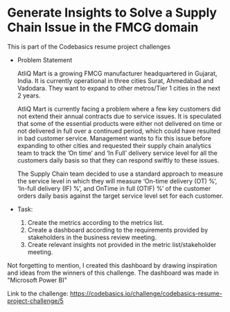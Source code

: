 # Generate Insights to Solve a Supply Chain Issue in the FMCG domain
This is part of the Codebasics resume project challenges

- Problem Statement

  AtliQ Mart is a growing FMCG manufacturer headquartered in Gujarat, India. It is currently operational in three cities Surat, Ahmedabad and Vadodara. They want to expand to other metros/Tier 1 cities in the next 2 years.

  AtliQ Mart is currently facing a problem where a few key customers did not extend their annual contracts due to service issues. It is speculated that some of the essential products were either not delivered on time or not delivered in full over a continued period, which could have resulted in bad customer service. Management wants to fix this issue before expanding to other cities and requested their supply chain analytics team to track the ’On time’ and ‘In Full’ delivery service level for all the customers daily basis so that they can respond swiftly to these issues.

  The Supply Chain team decided to use a standard approach to measure the service level in which they will measure ‘On-time delivery (OT) %’, ‘In-full delivery (IF) %’, and OnTime in full (OTIF) %’ of the customer orders daily basis against the target service level set for each customer.

- Task:
  1. Create the metrics according to the metrics list.
  2. Create a dashboard according to the requirements provided by stakeholders in the business review meeting.
  3. Create relevant insights not provided in the metric list/stakeholder meeting.
 
Not forgetting to mention, I created this dashboard by drawing inspiration and ideas from the winners of this challenge.
The dashboard was made in "Microsoft Power BI"

Link to the challenge: https://codebasics.io/challenge/codebasics-resume-project-challenge/5
